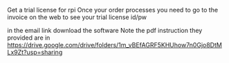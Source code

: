 Get a trial license for rpi
Once your order processes you need to go to the invoice on the web to see your trial license id/pw

in the email link download the software
Note the pdf instruction they provided are in https://drive.google.com/drive/folders/1m_vBEfAGRF5KHUhow7n0Gjo8DtMLx9Zt?usp=sharing


<!--stackedit_data:
eyJoaXN0b3J5IjpbMTY2MzY4MzM0OSw4OTM0MjQzNDYsMzY3NT
M5MjEwXX0=
-->